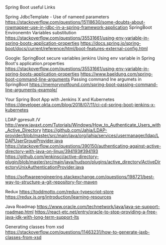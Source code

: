 Spring Boot useful Links

Spring JdbcTemplate - Use of nameed parameters
https://stackoverflow.com/questions/15118630/some-doubts-about-rowmapper-use-in-jdbc-in-a-spring-framework-application
SpringBoot Environemtn Variables substitution
https://stackoverflow.com/questions/35531661/using-env-variable-in-spring-boots-application-properties
https://docs.spring.io/spring-boot/docs/current/reference/html/boot-features-external-config.html

Google: SpringBoot secure variables jenkins
Using env variable in Spring Boot's application.properties
https://stackoverflow.com/questions/35531661/using-env-variable-in-spring-boots-application-properties
https://www.baeldung.com/spring-boot-command-line-arguments
Passing command lne argumets in SpringBoot
https://memorynotfound.com/spring-boot-passing-command-line-arguments-example/

Your Spring Boot App with Jenkins X and Kubernetes
https://developer.okta.com/blog/2018/07/11/ci-cd-spring-boot-jenkins-x-kubernetes




LDAP gpresult /V
http://www.javaxt.com/Tutorials/Windows/How_to_Authenticate_Users_with_Active_Directory
https://github.com/Jahia/LDAP-provider/blob/master/src/main/java/org/jahia/services/usermanager/ldap/LDAPUserGroupProvider.java
https://stackoverflow.com/questions/390150/authenticating-against-active-directory-with-java-on-linux/394193#394193
https://github.com/jenkinsci/active-directory-plugin/blob/master/src/main/java/hudson/plugins/active_directory/ActiveDirectoryUnixAuthenticationProvider.java

https://softwareengineering.stackexchange.com/questions/198721/best-way-to-structure-a-git-repository-for-maven


Redux
https://toddmotto.com/redux-typescript-store
https://redux.js.org/introduction/learning-resources


Java Roadmap
https://www.oracle.com/technetwork/java/java-se-support-roadmap.html
https://react-etc.net/entry/oracle-to-stop-providing-a-free-java-jdk-with-long-term-support-lts

Generating classes from xsd
https://stackoverflow.com/questions/11463231/how-to-generate-jaxb-classes-from-xsd


